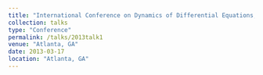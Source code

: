 ```yaml
---
title: "International Conference on Dynamics of Differential Equations, Georgia Institute of Technology"
collection: talks
type: "Conference" 
permalink: /talks/2013talk1
venue: "Atlanta, GA"
date: 2013-03-17
location: "Atlanta, GA"
---
```

